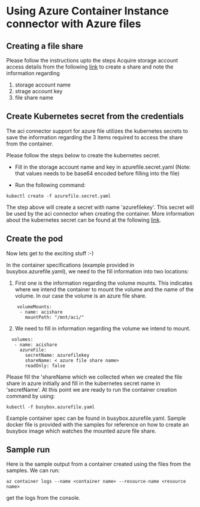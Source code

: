 # Using Azure Container Instance connector with Azure files

## Creating a file share

Please follow the instructions upto the steps Acquire storage account access details from the following [link](
https://docs.microsoft.com/en-us/azure/container-instances/container-instances-mounting-azure-files-volume)
to create a share and note the information regarding

1. storage account name
2. strage account key
3. file share name

## Create Kubernetes secret from the credentials

The aci connector support for azure file utilizes the kubernetes secrets to save the information regarding the
3 items required to access the share from the container.

Please follow the steps below to create the kubernetes secret.

- Fill in the storage account name and key in azurefile.secret.yaml
   (Note: that values needs to be base64 encoded before filling into the file)


- Run the following command:
```
kubectl create -f azurefile.secret.yaml
```

The step above will create a secret with name 'azurefilekey'. This secret will be used by the aci connector when creating the container.
More information about the kubernetes secret can be found at the following [link](https://kubernetes.io/docs/concepts/configuration/secret/).


## Create the pod

Now lets get to the exciting stuff :-)

In the container specifications (example provided in busybox.azurefile.yaml), we need to the fill information into two locations:

1. First one is the information regarding the volume mounts. This indicates where we intend the container to mount
the volume and the name of the volume. In our case the volume is an azure file share.

```
    volumeMounts:
     - name: acishare
       mountPath: "/mnt/aci/"
```

2. We need to fill in information regarding the volume we intend to mount.

```
  volumes:
   - name: acishare
     azureFile:
       secretName: azurefilekey
       shareName: < azure file share name>
       readOnly: false
```

Please fill the 'shareName which we collected when we created the file share in azure initially and fill in the kubernetes
secret name in 'secretName'. At this point we are ready to run the container creation command by using:
```
kubectl -f busybox.azurefile.yaml
```

Example container spec can be found in busybox.azurefile.yaml. Sample docker file is provided with the samples for reference on
how to create an busybox image which watches the mounted azure file share.


## Sample run
Here is the sample output from a container created using the files from the samples. We can run:
```
az container logs --name <container name> --resource-name <resource name>
```

get the logs from the console.

```


```
